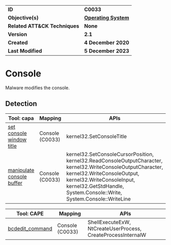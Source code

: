<table>
<tr>
<td><b>ID</b></td>
<td><b>C0033</b></td>
</tr>
<tr>
<td><b>Objective(s)</b></td>
<td><b><a href="../operating-system">Operating System</a></b></td>
</tr>
<tr>
<td><b>Related ATT&CK Techniques</b></td>
<td><b>None</b></td>
</tr>
<tr>
<td><b>Version</b></td>
<td><b>2.1</b></td>
</tr>
<tr>
<td><b>Created</b></td>
<td><b>4 December 2020</b></td>
</tr>
<tr>
<td><b>Last Modified</b></td>
<td><b>5 December 2023</b></td>
</tr>
</table>


# Console

Malware modifies the console. 

## Detection

|Tool: capa|Mapping|APIs|
|---|---|---|
|[set console window title](https://github.com/mandiant/capa-rules/blob/master/host-interaction/gui/console/set-console-window-title.yml)|Console (C0033)|kernel32.SetConsoleTitle|
|[manipulate console buffer](https://github.com/mandiant/capa-rules/blob/master/host-interaction/console/manipulate-console-buffer.yml)|Console (C0033)|kernel32.SetConsoleCursorPosition, kernel32.ReadConsoleOutputCharacter, kernel32.WriteConsoleOutputCharacter, kernel32.WriteConsoleOutput, kernel32.WriteConsoleInput, kernel32.GetStdHandle, System.Console::Write, System.Console::WriteLine|

|Tool: CAPE|Mapping|APIs|
|---|---|---|
|[bcdedit_command](https://github.com/CAPESandbox/community/tree/master/modules/signatures/bcdedit_command.py)|Console (C0033)|ShellExecuteExW, NtCreateUserProcess, CreateProcessInternalW|
